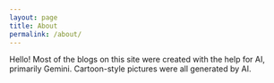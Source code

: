 ```yaml
---
layout: page
title: About
permalink: /about/
---
```


Hello! Most of the blogs on this site were created with the help for AI, primarily Gemini. Cartoon-style pictures were all generated by AI.
